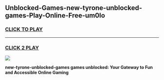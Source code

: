 
## Unblocked-Games-new-tyrone-unblocked-games-Play-Online-Free-um0lo
<h3>
<a href="https://premium76.site?title=new-tyrone-unblocked-games&ref=26A">CLICK TO PLAY</a></h3>
<hr>

<h3>
<a href="https://premium76.site?title=new-tyrone-unblocked-games&ref=26A">CLICK 2 PLAY</a>
  
</h3>

<a href="https://premium76.site?title=new-tyrone-unblocked-games&ref=26A"><img src="https://clearcache.store/games.png"></a>


**new-tyrone-unblocked-games games unblocked: Your Gateway to Fun and Accessible Online Gaming**
